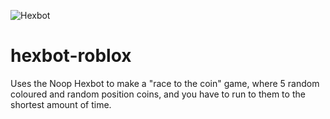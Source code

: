 ![Hexbot](https://user-images.githubusercontent.com/212941/59163439-23c05900-8ab6-11e9-8764-977334c7bba8.png)

# hexbot-roblox

Uses the Noop Hexbot to make a "race to the coin" game, where 5 random coloured and random position coins, and you have to run to them to the shortest amount of time.
